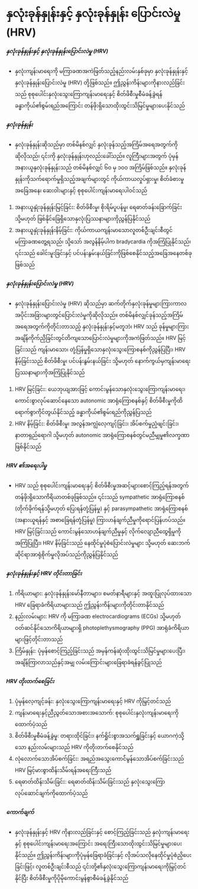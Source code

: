 # နှလုံးခုန်နှုန်းနှင့် နှလုံးခုန်နှုန်း ပြောင်းလဲမှု (HRV)

##### နှလုံးခုန်နှုန်းနှင့် နှလုံးခုန်နှုန်းပြောင်းလဲမှု (HRV)
* နှလုံးကျန်းမာရေးကို မကြာခဏအကဲဖြတ်သည့်နည်းလမ်းနှစ်ခုမှာ နှလုံးခုန်နှုန်းနှင့် နှလုံးခုန်နှုန်းပြောင်းလဲမှု (HRV) တို့ဖြစ်သည်။ ဤညွှန်းကိန်းများကိုနားလည်ခြင်းသည် စုစုပေါင်းနှလုံးသွေးကြောကျန်းမာရေးနှင့် စိတ်ဖိစီးမှုစီမံခန့်ခွဲရန် ခန္ဓာကိုယ်၏စွမ်းရည်အကြောင်း တန်ဖိုးရှိသောထိုးထွင်းသိမြင်မှုများပေးနိုင်သည်

##### နှလုံးခုန်နှုန်း
* နှလုံးခုန်နှုန်းဆိုသည်မှာ တစ်မိနစ်လျှင် နှလုံးခုန်သည့်အကြိမ်အရေအတွက်ကိုဆိုလိုသည်၊ ၎င်းကို နှလုံးခုန်နှုန်းဟုလည်းခေါ်သည်။ လူကြီးများအတွက် ပုံမှန်အနားယူနှလုံးခုန်နှုန်းသည် တစ်မိနစ်လျှင် ၆၀ မှ ၁၀၀ အကြိမ်ဖြစ်သည်။ နှလုံးခုန်နှုန်းကိုသက်ရောက်မှုရှိသည့်အချက်များတွင် ကိုယ်ကာယလှုပ်ရှားမှု၊ စိတ်ခံစားမှုအခြေအနေ၊ ဆေးဝါးများနှင့် စုစုပေါင်းကျန်းမာရေးပါဝင်သည်

1. အနားယူနှုံးခုန်နှုန်းမြင့်ခြင်း: စိတ်ဖိစီးမှု၊ စိုးရိမ်ပူပန်မှု၊ ရေဓာတ်ခန်းခြောက်ခြင်း သို့မဟုတ် ဖြစ်နိုင်ခြေရှိသောနှလုံးပြဿနာများကိုညွှန်ပြနိုင်သည်
2. အနားယူနှုံးခုန်နှုန်းနိမ့်ခြင်း: ကိုယ်ကာယကျန်းမာသောလူတစ်ဦးချင်းစီတွင်မကြာခဏတွေ့ရသည်၊ သို့သော် အလွန်နိမ့်ပါက bradycardia ကိုအကြံပြုနိုင်သည်၊ ၎င်းသည် ခေါင်းမူးခြင်းနှင့် ပင်ပန်းနွမ်းနယ်ခြင်းကိုဖြစ်စေနိုင်သည့်အခြေအနေတစ်ခုဖြစ်သည်

##### နှလုံးခုန်နှုန်းပြောင်းလဲမှု (HRV)
* နှလုံးခုန်နှုန်းပြောင်းလဲမှု (HRV) ဆိုသည်မှာ ဆက်တိုက်နှလုံးခုန်မှုများကြားကာလအပိုင်းအခြားများတွင်ပြောင်းလဲမှုကိုဆိုလိုသည်။ တစ်မိနစ်လျှင်ခုန်သည့်အကြိမ်အရေအတွက်ကိုတိုင်းတာသည့် နှလုံးခုန်နှုန်းနှင့်မတူဘဲ၊ HRV သည် ခုန်မှုများကြားအချိန်ကိုက်ညှိခြင်းတွင်တိကျသောပြောင်းလဲမှုများကိုအကဲဖြတ်သည်။ HRV မြင့်ခြင်းသည် ကျန်းမာသော၊ တုံ့ပြန်မှုရှိသောနှလုံးသွေးကြောစနစ်ကိုညွှန်ပြပြီး၊ HRV နိမ့်ခြင်းသည် စိတ်ဖိစီးမှု၊ ပင်ပန်းနွမ်းနယ်ခြင်း သို့မဟုတ် နောက်ကွယ်မှကျန်းမာရေးပြဿနာများကိုအကြံပြုနိုင်သည်

1. HRV မြင့်ခြင်း: ယေဘုယျအားဖြင့် ကောင်းမွန်သောနှလုံးသွေးကြောကျန်းမာရေး၊ ကောင်းစွာလုပ်ဆောင်နေသော autonomic အာရုံကြောစနစ်နှင့် စိတ်ဖိစီးမှုကိုထိရောက်စွာကိုင်တွယ်နိုင်သည့် ခန္ဓာကိုယ်၏စွမ်းရည်ကိုညွှန်ပြသည်
2. HRV နိမ့်ခြင်း: စိတ်ဖိစီးမှု၊ အလွန်အကျွံလေ့ကျင့်ခြင်း၊ အိပ်စက်မှုညံ့ဖျင်းခြင်း၊ နာတာရှည်ရောဂါ သို့မဟုတ် autonomic အာရုံကြောစနစ်တွင်မညီမျှမှု၏လက္ခဏာဖြစ်နိုင်သည်

##### HRV ၏အရေးပါမှု
* HRV သည် စုစုပေါင်းကျန်းမာရေးနှင့် စိတ်ဖိစီးမှုအဆင့်များစောင့်ကြည့်ရန်အတွက် တန်ဖိုးရှိသောကိရိယာတစ်ခုဖြစ်သည်။ ၎င်းသည် sympathetic အာရုံကြောစနစ် (တိုက်ခိုက်ရန်သို့မဟုတ် ပြေးရန်တုံ့ပြန်မှု) နှင့် parasympathetic အာရုံကြောစနစ် (အနားယူရန်နှင့် အစာခြေရန်တုံ့ပြန်မှု) ကြားဟန်ချက်ညီမှုကိုရောင်ပြန်ဟပ်သည်။ HRV မြင့်ခြင်းသည် ကောင်းမွန်သောဟန်ချက်ညီမှုနှင့် လိုက်လျောညီထွေရှိမှုကိုအကြံပြုပြီး၊ HRV နိမ့်ခြင်းသည် နေထိုင်မှုပုံစံပြောင်းလဲမှုများ သို့မဟုတ် ဆေးဘက်ဆိုင်ရာအာရုံစိုက်မှုလိုအပ်သည်ကိုညွှန်ပြနိုင်သည်

##### နှလုံးခုန်နှုန်းနှင့် HRV တိုင်းတာခြင်း
1. ကိရိယာများ: နှလုံးခုန်နှုန်းမော်နီတာများ၊ စမတ်နာရီများနှင့် အထူးပြုလုပ်ထားသော HRV ခြေရာခံကိရိယာများသည် ဤညွှန်းကိန်းများကိုတိုင်းတာနိုင်သည်
2. နည်းလမ်းများ: HRV ကို မကြာခဏ electrocardiograms (ECGs) သို့မဟုတ် ဝတ်ဆင်နိုင်သောကိရိယာများရှိ photoplethysmography (PPG) အာရုံခံကိရိယာများဖြင့်တိုင်းတာသည်
3. ကြိမ်နှုန်း: ပုံမှန်စောင့်ကြည့်ခြင်းသည် အမှန်ကန်ဆုံးထိုးထွင်းသိမြင်မှုများပေးပြီး၊ အချိန်ကြာလာသည်နှင့်အမျှ လမ်းကြောင်းများခြေရာခံရန်ခွင့်ပြုသည်

##### HRV တိုးတက်စေခြင်း
1. ပုံမှန်လေ့ကျင့်ခန်း: နှလုံးသွေးကြောကျန်းမာရေးနှင့် HRV ကိုမြှင့်တင်သည်
2. ကျန်းမာရေးနှင့်ညီညွတ်သောအစားအသောက်: စုစုပေါင်းနှလုံးကျန်းမာရေးကိုထောက်ပံ့သည်
3. စိတ်ဖိစီးမှုစီမံခန့်ခွဲမှု: တရားထိုင်ခြင်း၊ နက်ရှိုင်းစွာအသက်ရှူခြင်းနှင့် ယောဂကဲ့သို့သော နည်းလမ်းများသည် HRV ကိုတိုးတက်စေနိုင်သည်
4. လုံလောက်သောအိပ်စက်ခြင်း: အရည်အသွေးကောင််မွန်သောအိပ်စက်ခြင်းသည် HRV မြင့်မားစွာထိန်းသိမ်းရန်အရေးကြီးသည်
5. ရေဓာတ်ထိန်းသိမ်းခြင်း: ရေဓာတ်ထိန်းသိမ်းခြင်းသည် နှလုံးသွေးကြောလုပ်ဆောင်ချက်ကိုထောက်ပံ့သည်

##### ကောက်ချက်
* နှလုံးခုန်နှုန်းနှင့် HRV ကိုနားလည်ခြင်းနှင့် စောင့်ကြည့်ခြင်းသည် နှလုံးကျန်းမာရေးနှင့် စုစုပေါင်းကျန်းမာရေးအကြောင်း အရေးကြီးသောထိုးထွင်းသိမြင်မှုများပေးနိုင်သည်။ ဤညွှန်းကိန်းများကိုပုံမှန်ခြေရာခံခြင်းနှင့် လိုအပ်သလိုနေထိုင်မှုပုံစံညှိပေးခြင်းဖြင့်၊ လူတစ်ဦးချင်းစီသည် ၎င်းတို့၏နှလုံးသွေးကြောကျန်းမာရေးကိုမြှင့်တင်နိုင်ပြီး စိတ်ဖိစီးမှုကိုပိုမိုကောင်းမွန်စွာစီမံခန့်ခွဲနိုင်သည်